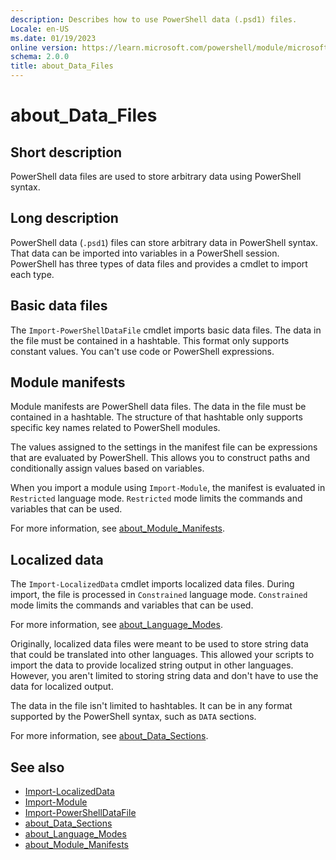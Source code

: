 ```yaml
---
description: Describes how to use PowerShell data (.psd1) files.
Locale: en-US
ms.date: 01/19/2023
online version: https://learn.microsoft.com/powershell/module/microsoft.powershell.core/about/about_data_files?view=powershell-7.2&WT.mc_id=ps-gethelp
schema: 2.0.0
title: about_Data_Files
---
```

# about_Data_Files

## Short description
PowerShell data files are used to store arbitrary data using PowerShell syntax.

## Long description

PowerShell data (`.psd1`) files can store arbitrary data in PowerShell syntax.
That data can be imported into variables in a PowerShell session. PowerShell
has three types of data files and provides a cmdlet to import each type.

## Basic data files

The `Import-PowerShellDataFile` cmdlet imports basic data files. The data in
the file must be contained in a hashtable. This format only supports constant
values. You can't use code or PowerShell expressions.

## Module manifests

Module manifests are PowerShell data files. The data in the file must be
contained in a hashtable. The structure of that hashtable only supports
specific key names related to PowerShell modules.

The values assigned to the settings in the manifest file can be expressions
that are evaluated by PowerShell. This allows you to construct paths and
conditionally assign values based on variables.

When you import a module using `Import-Module`, the manifest is evaluated in
`Restricted` language mode. `Restricted` mode limits the commands and variables
that can be used.

For more information, see [about_Module_Manifests][03].

## Localized data

The `Import-LocalizedData` cmdlet imports localized data files. During import,
the file is processed in `Constrained` language mode. `Constrained` mode limits
the commands and variables that can be used.

For more information, see [about_Language_Modes][02].

Originally, localized data files were meant to be used to store string data that
could be translated into other languages. This allowed your scripts to import
the data to provide localized string output in other languages. However, you
aren't limited to storing string data and don't have to use the data for
localized output.

The data in the file isn't limited to hashtables. It can be in any format
supported by the PowerShell syntax, such as `DATA` sections.

For more information, see [about_Data_Sections][01].

## See also

- [Import-LocalizedData][05]
- [Import-Module][04]
- [Import-PowerShellDataFile][06]
- [about_Data_Sections][01]
- [about_Language_Modes][02]
- [about_Module_Manifests][03]

<!-- link references -->
[01]: about_Data_Sections.md
[02]: about_Language_Modes.md
[03]: about_Module_Manifests.md
[04]: xref:Microsoft.PowerShell.Core.Import-Module
[05]: xref:Microsoft.PowerShell.Utility.Import-LocalizedData
[06]: xref:Microsoft.PowerShell.Utility.Import-PowerShellDataFile
